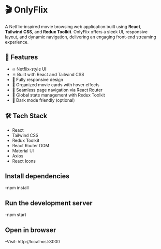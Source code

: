 # 🎬 OnlyFlix

A Netflix-inspired movie browsing web application built using **React**, **Tailwind CSS**, and **Redux Toolkit**. OnlyFlix offers a sleek UI, responsive layout, and dynamic navigation, delivering an engaging front-end streaming experience.

## 🚀 Features

- 🔥 Netflix-style UI
- ⚛️ Built with React and Tailwind CSS
- 📱 Fully responsive design
- 📁 Organized movie cards with hover effects
- 🔄 Seamless page navigation via React Router
- 🎯 Global state management with Redux Toolkit
- 🌙 Dark mode friendly (optional)

## 🛠 Tech Stack

- React
- Tailwind CSS
- Redux Toolkit
- React Router DOM
- Material UI
- Axios
- React Icons



 ## Install dependencies
 -npm install
 ## Run the development server
 -npm start

## Open in browser
-Visit: http://localhost:3000
